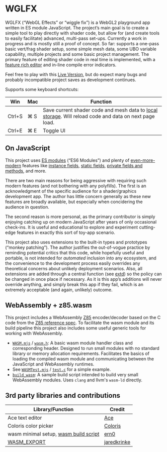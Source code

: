 # WGLFX
WGLFX (“WebGL Effects” or “wiggle fix”) is a WebGL2 playground app written in ES module JavaScript. The project’s main goal is to create a simple tool to play directly with shader code, but allow for (and create tools to easily facilitate) advanced, multi-pass set-ups. Currently a work in progress and is mostly still a proof of concept. So far: supports a one-pass basic vert/frag shader setup, some simple mesh data, some UBO variable capability, multiple projects and some basic project management. The primary feature of editing shader code in real time is implemented, with a [feature rich editor](https://ace.c9.io) and in-line compile error indicators.

Feel free to play with this [Live Version](https://tylermartin.net/wglfx), but do expect many bugs and probably incompatible project saves as development continues.

Supports some keyboard shortcuts:

| Win | Mac | Function |
| --- | --- | --- |
| Ctrl+S | ⌘ S | Save current shader code and mesh data to [local storage](https://developer.mozilla.org/en-US/docs/Web/API/Window/localStorage). Will reload code and data on next page load. |
| Ctrl+E | ⌘ E | Toggle UI |

## On JavaScript
This project uses [ES modules](https://developer.mozilla.org/en-US/docs/Web/JavaScript/Guide/Modules) (“ES6 Modules”) and plenty of [ even-more-modern](https://262.ecma-international.org/13.0/) features like [instance fields](https://developer.mozilla.org/en-US/docs/Web/JavaScript/Reference/Classes/Public_class_fields), [static fields](https://developer.mozilla.org/en-US/docs/Web/JavaScript/Reference/Classes/static), [private fields and methods](https://developer.mozilla.org/en-US/docs/Web/JavaScript/Reference/Classes/Private_properties), and more. 

There are two main reasons for being aggressive with requiring such modern features (and not bothering with any polyfills). The first is an acknowledgment of the specific audience for a shader/graphics development app. The author has little concern generally as these new features are broadly available, but especially when concidering the audience in question.

The second reason is more personal, as the primary contributor is simply enjoying catching up on modern JavaScript after years of only occasional check-ins. It is useful and educational to explore and experiment cutting-edge features in exactly this sort of toy-app scenario.

This project also uses extensions to the built-in types and prototypes (“monkey patching”). The author justifies the out-of-vogue practice by reminding potential critics that this code, while hopefully useful and portable, is not intended for *automated* inclusion into any ecosystem, and the convenience to the development process easily overrides any theoretical concerns about unlikely deployment scenarios. Also, all extensions are added through a central function (see [extd](02_DEPLOY/js/common/common-extension.mjs#L5-L13)) so the policy can be changed in once place if necessary. As it is this app’s additions will never override anything, and simply break this app if they fail, which is an extremely acceptable (and again, unlikely) outcome.

## WebAssembly + z85.wasm
This project includes a WebAssembly [Z85](https://rfc.zeromq.org/spec/32/) encoder/decoder based on the C code from the [Z85 reference spec](https://github.com/zeromq/rfc/blob/master/src/spec_32.c). To facilitate the wasm module and its build pipeline this project also includes some useful generic tools for working with WebAssembly.

- [`WASM.mjs`](02_DEPLOY/js/common/WASM.mjs) / [`wasm.h`](01_DEVELOP/wasm/wasm.h): A basic wasm module handler class and corresponding header. Designed to run small modules with no standard library or memory allocation requirements. Facilitates the basics of loading the compiled wasm module and communicating between the JavaScript and WebAssembly runtimes.
- See [`WASMTest.mjs`](02_DEPLOY/js/WASMTest.mjs) / [`test.c`](01_DEVELOP/wasm/test.c) for a simple example.
- [`build_wasm`](01_DEVELOP/wasm/build_wasm): A sample build script intended to build very small WebAssembly modules. Uses `clang` and llvm's `wasm-ld` directly.

## 3rd party libraries and contributions
| Library/Function | Credit |
| --- | --- |
| Ace text editor | [Ace](https://ace.c9.io) |
| Coloris color picker | [Coloris](https://coloris.js.org) |
| wasm minimal setup, [wasm build script](01_DEVELOP/wasm/build_wasm) | [ern0](https://github.com/ern0/howto-wasm-minimal) |
| [WASM_EXPORT](01_DEVELOP/wasm/wasm.h#L24-L26) | [jaredkrinke](https://github.com/jaredkrinke/wasm-c-string/blob/main/test/wasm-c-string-test.c) |
